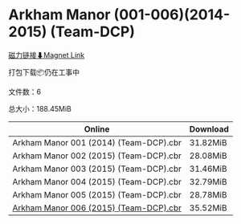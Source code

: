 # Arkham Manor (001-006)(2014-2015) (Team-DCP)

[磁力链接⬇Magnet Link](magnet:?xt=urn:btih:f7dc3815e54075806e28a5c5261a527e535fc442&dn=Arkham%20Manor%20%28001-006%29%282014-2015%29%20%28Team-DCP%29)

打包下载📦仍在工事中

文件数：6

总大小：188.45MiB

Online | Download
--- | ---
Arkham Manor 001 (2014) (Team-DCP).cbr | 31.82MiB
Arkham Manor 002 (2015) (Team-DCP).cbr | 28.08MiB
Arkham Manor 003 (2015) (Team-DCP).cbr | 31.46MiB
Arkham Manor 004 (2015) (Team-DCP).cbr | 32.79MiB
Arkham Manor 005 (2015) (Team-DCP).cbr | 28.78MiB
[Arkham Manor 006 (2015) (Team-DCP).cbr](https://github.com/alicewish/markdown/blob/master/comic/Arkham-Manor-006-2015-Team-DCP-cbr.md) | 35.52MiB